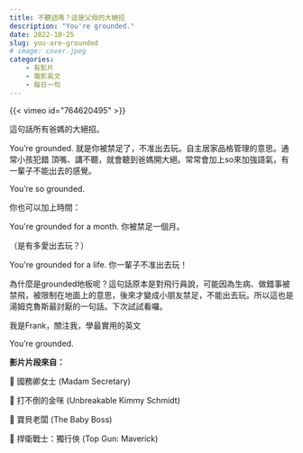 ```yaml
---
title: 不聽話嗎？這是父母的大絕招
description: "You're grounded."
date: 2022-10-25
slug: you-are-grounded
# image: cover.jpeg
categories:
    - 有影片
    - 電影英文
    - 每日一句
---
```


{{< vimeo id="764620495" >}}


這句話所有爸媽的大絕招。

You’re grounded. 就是你被禁足了，不准出去玩。自主居家品格管理的意思。通常小孩犯錯 頂嘴、講不聽，就會聽到爸媽開大絕。常常會加上so來加強語氣，有一輩子不能出去的感覺。

You’re so grounded.

你也可以加上時間：

You're grounded for a month. 
你被禁足一個月。

（是有多愛出去玩？）


You're grounded for a life. 
你一輩子不准出去玩！

為什麼是grounded地板呢？這句話原本是對飛行員說，可能因為生病、做錯事被禁飛，被限制在地面上的意思，後來才變成小朋友禁足，不能出去玩。所以這也是湯姆克魯斯最討厭的一句話。下次試試看囉。

我是Frank，關注我，學最實用的英文

You’re grounded. 



**影片片段來自：**

🎥 國務卿女士 (Madam Secretary)

🎥 打不倒的金咪 (Unbreakable Kimmy Schmidt)

🎥 寶貝老闆 (The Baby Boss)

🎥 捍衛戰士：獨行俠 (Top Gun: Maverick)

